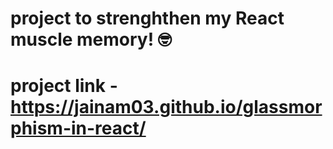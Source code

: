 # project to strenghthen my React muscle memory! 🤓

# project link - https://jainam03.github.io/glassmorphism-in-react/
